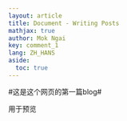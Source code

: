 ```yaml
---
layout: article
title: Document - Writing Posts
mathjax: true
author: Mok Ngai
key: comment_1
lang: ZH_HANS
aside:
  toc: true
---
```

#这是这个网页的第一篇blog#

用于预览